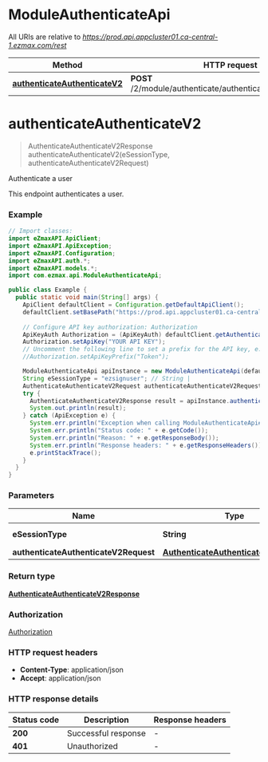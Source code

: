 # ModuleAuthenticateApi

All URIs are relative to *https://prod.api.appcluster01.ca-central-1.ezmax.com/rest*

Method | HTTP request | Description
------------- | ------------- | -------------
[**authenticateAuthenticateV2**](ModuleAuthenticateApi.md#authenticateAuthenticateV2) | **POST** /2/module/authenticate/authenticate/{eSessionType} | Authenticate a user


<a name="authenticateAuthenticateV2"></a>
# **authenticateAuthenticateV2**
> AuthenticateAuthenticateV2Response authenticateAuthenticateV2(eSessionType, authenticateAuthenticateV2Request)

Authenticate a user

This endpoint authenticates a user.

### Example
```java
// Import classes:
import eZmaxAPI.ApiClient;
import eZmaxAPI.ApiException;
import eZmaxAPI.Configuration;
import eZmaxAPI.auth.*;
import eZmaxAPI.models.*;
import com.ezmax.api.ModuleAuthenticateApi;

public class Example {
  public static void main(String[] args) {
    ApiClient defaultClient = Configuration.getDefaultApiClient();
    defaultClient.setBasePath("https://prod.api.appcluster01.ca-central-1.ezmax.com/rest");
    
    // Configure API key authorization: Authorization
    ApiKeyAuth Authorization = (ApiKeyAuth) defaultClient.getAuthentication("Authorization");
    Authorization.setApiKey("YOUR API KEY");
    // Uncomment the following line to set a prefix for the API key, e.g. "Token" (defaults to null)
    //Authorization.setApiKeyPrefix("Token");

    ModuleAuthenticateApi apiInstance = new ModuleAuthenticateApi(defaultClient);
    String eSessionType = "ezsignuser"; // String | 
    AuthenticateAuthenticateV2Request authenticateAuthenticateV2Request = new AuthenticateAuthenticateV2Request(); // AuthenticateAuthenticateV2Request | 
    try {
      AuthenticateAuthenticateV2Response result = apiInstance.authenticateAuthenticateV2(eSessionType, authenticateAuthenticateV2Request);
      System.out.println(result);
    } catch (ApiException e) {
      System.err.println("Exception when calling ModuleAuthenticateApi#authenticateAuthenticateV2");
      System.err.println("Status code: " + e.getCode());
      System.err.println("Reason: " + e.getResponseBody());
      System.err.println("Response headers: " + e.getResponseHeaders());
      e.printStackTrace();
    }
  }
}
```

### Parameters

Name | Type | Description  | Notes
------------- | ------------- | ------------- | -------------
 **eSessionType** | **String**|  | [enum: ezsignuser]
 **authenticateAuthenticateV2Request** | [**AuthenticateAuthenticateV2Request**](AuthenticateAuthenticateV2Request.md)|  |

### Return type

[**AuthenticateAuthenticateV2Response**](AuthenticateAuthenticateV2Response.md)

### Authorization

[Authorization](../README.md#Authorization)

### HTTP request headers

 - **Content-Type**: application/json
 - **Accept**: application/json

### HTTP response details
| Status code | Description | Response headers |
|-------------|-------------|------------------|
**200** | Successful response |  -  |
**401** | Unauthorized |  -  |

